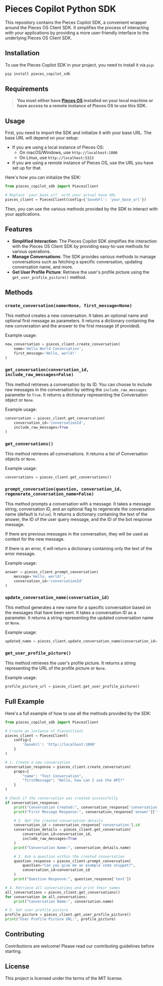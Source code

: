 # Pieces Copilot Python SDK

This repository contains the Pieces Copilot SDK, a convenient wrapper around the Pieces OS Client SDK. It simplifies the process of interacting with your applications by providing a more user-friendly interface to the underlying Pieces OS Client SDK.

## Installation

To use the Pieces Copilot SDK in your project, you need to install it via `pip`:

```bash
pip install pieces_copilot_sdk
```

## Requirements

> **You must either have [Pieces OS](https://docs.pieces.app/installation-getting-started/what-am-i-installing) installed on your local machine or have access to a remote instance of Pieces OS to use this SDK.**

## Usage

First, you need to import the SDK and initialize it with your base URL. The base URL will depend on your setup:

- If you are using a local instance of Pieces OS:
  - On macOS/Windows, use `http://localhost:1000`
  - On Linux, use `http://localhost:5323`
- If you are using a remote instance of Pieces OS, use the URL you have set up for that.

Here's how you can initialize the SDK:

```python
from pieces_copilot_sdk import PiecesClient

# Replace 'your_base_url' with your actual base URL
pieces_client = PiecesClient(config={'baseUrl': 'your_base_url'})
```

Then, you can use the various methods provided by the SDK to interact with your applications.

## Features

- **Simplified Interaction**: The Pieces Copilot SDK simplifies the interaction with the Pieces OS Client SDK by providing easy-to-use methods for various operations.
- **Manage Conversations**: The SDK provides various methods to manage conversations such as fetching a specific conversation, updating conversation name, and more.
- **Get User Profile Picture**: Retrieve the user's profile picture using the `get_user_profile_picture()` method.

## Methods

### `create_conversation(name=None, first_message=None)`

This method creates a new conversation. It takes an optional name and optional first message as parameters. It returns a dictionary containing the new conversation and the answer to the first message (if provided).

Example usage:

```python
new_conversation = pieces_client.create_conversation(
    name='Hello World Conversation',
    first_message='Hello, world!'
)
```

### `get_conversation(conversation_id, include_raw_messages=False)`

This method retrieves a conversation by its ID. You can choose to include raw messages in the conversation by setting the `include_raw_messages` parameter to `True`. It returns a dictionary representing the Conversation object or `None`.

Example usage:

```python
conversation = pieces_client.get_conversation(
    conversation_id='conversationId',
    include_raw_messages=True
)
```

### `get_conversations()`

This method retrieves all conversations. It returns a list of Conversation objects or `None`.

Example usage:

```python
conversations = pieces_client.get_conversations()
```

### `prompt_conversation(question, conversation_id, regenerate_conversation_name=False)`

This method prompts a conversation with a message. It takes a message string, conversation ID, and an optional flag to regenerate the conversation name (default is `False`). It returns a dictionary containing the text of the answer, the ID of the user query message, and the ID of the bot response message.

If there are previous messages in the conversation, they will be used as context for the new message.

If there is an error, it will return a dictionary containing only the text of the error message.

Example usage:

```python
answer = pieces_client.prompt_conversation(
    message='Hello, world!',
    conversation_id='conversationId'
)
```

### `update_conversation_name(conversation_id)`

This method generates a new name for a specific conversation based on the messages that have been sent. It takes a conversation ID as a parameter. It returns a string representing the updated conversation name or `None`.

Example usage:

```python
updated_name = pieces_client.update_conversation_name(conversation_id='conversationId')
```

### `get_user_profile_picture()`

This method retrieves the user's profile picture. It returns a string representing the URL of the profile picture or `None`.

Example usage:

```python
profile_picture_url = pieces_client.get_user_profile_picture()
```

## Full Example

Here's a full example of how to use all the methods provided by the SDK:

```python
from pieces_copilot_sdk import PiecesClient

# Create an instance of PiecesClient
pieces_client = PiecesClient(
    config={
        'baseUrl': 'http://localhost:1000'
    }
)

# 1. Create a new conversation
conversation_response = pieces_client.create_conversation(
    props={
        "name": "Test Conversation",
        "firstMessage": "Hello, how can I use the API?"
    }
)

# Check if the conversation was created successfully
if conversation_response:
    print("Conversation Created:", conversation_response['conversation'].id)
    print("First Message Response:", conversation_response['answer']['text'])

    # 2. Get the created conversation details
    conversation_id = conversation_response['conversation'].id
    conversation_details = pieces_client.get_conversation(
        conversation_id=conversation_id,
        include_raw_messages=True
    )
    print("Conversation Name:", conversation_details.name)

    # 3. Ask a question within the created conversation
    question_response = pieces_client.prompt_conversation(
        question="Can you give me an example code snippet?",
        conversation_id=conversation_id
    )
    print("Question Response:", question_response['text'])

# 4. Retrieve all conversations and print their names
all_conversations = pieces_client.get_conversations()
for conversation in all_conversations:
    print("Conversation Name:", conversation.name)

# 5. Get user profile picture
profile_picture = pieces_client.get_user_profile_picture()
print("User Profile Picture URL:", profile_picture)
```

## Contributing

Contributions are welcome! Please read our contributing guidelines before starting.

## License

This project is licensed under the terms of the MIT license.
